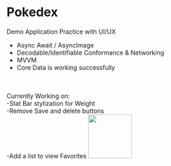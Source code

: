 # Pokedex
Demo Application
Practice with UI/UX
- Async Await / AsyncImage
- Decodable/Identifiable Conformance & Networking
- MVVM
- Core Data is working successfully
<br/>
<br/>Currently Working on: 
<br/>-Stat Bar stylization for Weight
<br/>-Remove Save and delete buttons
<br/>-Add a list to view Favorites

<img src="https://user-images.githubusercontent.com/29667033/142814761-41309157-77d2-49ee-9bfb-48337d0abe96.gif" width="100" height="100">
